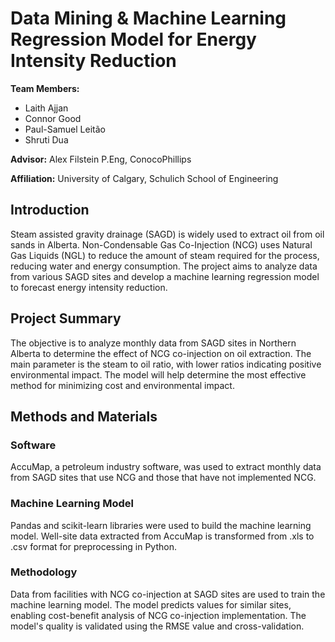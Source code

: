 # Data Mining & Machine Learning Regression Model for Energy Intensity Reduction

**Team Members:**
- Laith Ajjan
- Connor Good
- Paul-Samuel Leitão
- Shruti Dua

**Advisor:** Alex Filstein P.Eng, ConocoPhillips

**Affiliation:** University of Calgary, Schulich School of Engineering

## Introduction

Steam assisted gravity drainage (SAGD) is widely used to extract oil from oil sands in Alberta. Non-Condensable Gas Co-Injection (NCG) uses Natural Gas Liquids (NGL) to reduce the amount of steam required for the process, reducing water and energy consumption. The project aims to analyze data from various SAGD sites and develop a machine learning regression model to forecast energy intensity reduction.

## Project Summary

The objective is to analyze monthly data from SAGD sites in Northern Alberta to determine the effect of NCG co-injection on oil extraction. The main parameter is the steam to oil ratio, with lower ratios indicating positive environmental impact. The model will help determine the most effective method for minimizing cost and environmental impact.

## Methods and Materials

### Software

AccuMap, a petroleum industry software, was used to extract monthly data from SAGD sites that use NCG and those that have not implemented NCG. 

### Machine Learning Model

Pandas and scikit-learn libraries were used to build the machine learning model. Well-site data extracted from AccuMap is transformed from .xls to .csv format for preprocessing in Python.

### Methodology

Data from facilities with NCG co-injection at SAGD sites are used to train the machine learning model. The model predicts values for similar sites, enabling cost-benefit analysis of NCG co-injection implementation. The model's quality is validated using the RMSE value and cross-validation.


